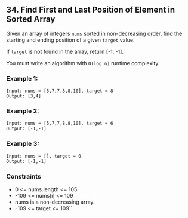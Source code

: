 ## 34. Find First and Last Position of Element in Sorted Array

Given an array of integers ``nums`` sorted in non-decreasing order, find the starting and ending position of a given ``target`` value.

If ``target`` is not found in the array, return [-1, -1].

You must write an algorithm with ``O(log n)`` runtime complexity.

### Example 1:

```
Input: nums = [5,7,7,8,8,10], target = 8
Output: [3,4]
```

### Example 2:

```
Input: nums = [5,7,7,8,8,10], target = 6
Output: [-1,-1]
```

### Example 3:

```
Input: nums = [], target = 0
Output: [-1,-1]
```

### Constraints

* 0 <= nums.length <= 105
* -109 <= nums[i] <= 109
* nums is a non-decreasing array.
* -109 <= target <= 109``